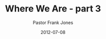 ---
lunr: "true"
title: "Where We Are - part 3"
author: "Pastor Frank Jones"
postDate: "07-08-2012"
date: 2012-07-08
category: "sermons"
slug: "2012/07/07082012_FFC"
icon: microphone
audioLink: "07082012_FFC"
tags: [where we are]
mp3: "07082012_FFC/07082012.mp3"
ogg: "07082012_FFC/07082012.ogg"
linkurl: "https://archive.org/download/07082012_FFC/07082012_FFC_files.xml"
ipath: "https://archive.org/download/07082012_FFC/07082012.mp3"
layout: sermon.html
---